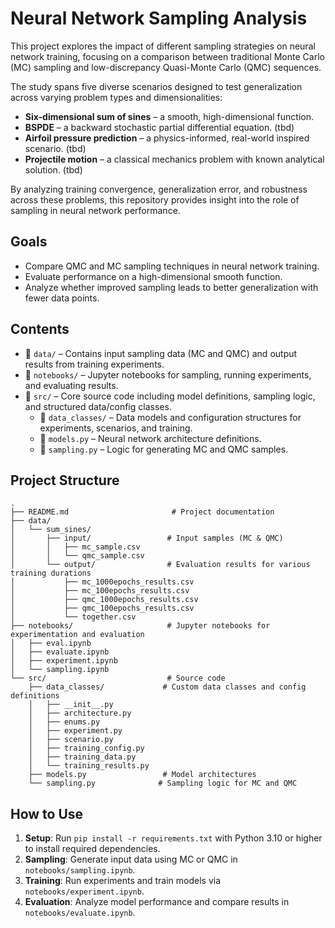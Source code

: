 # Neural Network Sampling Analysis

This project explores the impact of different sampling strategies on neural network training, focusing on a comparison between traditional Monte Carlo (MC) sampling and low-discrepancy Quasi-Monte Carlo (QMC) sequences.

The study spans five diverse scenarios designed to test generalization across varying problem types and dimensionalities:
- **Six-dimensional sum of sines** – a smooth, high-dimensional function.
- **BSPDE** – a backward stochastic partial differential equation. (tbd)
- **Airfoil pressure prediction** – a physics-informed, real-world inspired scenario. (tbd)
- **Projectile motion** – a classical mechanics problem with known analytical solution. (tbd)

By analyzing training convergence, generalization error, and robustness across these problems, this repository provides insight into the role of sampling in neural network performance.

## Goals
- Compare QMC and MC sampling techniques in neural network training.
- Evaluate performance on a high-dimensional smooth function.
- Analyze whether improved sampling leads to better generalization with fewer data points.

## Contents
- 📁 `data/` – Contains input sampling data (MC and QMC) and output results from training experiments.
- 📁 `notebooks/` – Jupyter notebooks for sampling, running experiments, and evaluating results.
- 📁 `src/` – Core source code including model definitions, sampling logic, and structured data/config classes.
  - 📁 `data_classes/` – Data models and configuration structures for experiments, scenarios, and training.
  - 📄 `models.py` – Neural network architecture definitions.
  - 📄 `sampling.py` – Logic for generating MC and QMC samples.

## Project Structure

```text
.
├── README.md                       # Project documentation
├── data/
│   └── sum_sines/
│       ├── input/                 # Input samples (MC & QMC)
│       │   ├── mc_sample.csv
│       │   └── qmc_sample.csv
│       └── output/                # Evaluation results for various training durations
│           ├── mc_1000epochs_results.csv
│           ├── mc_100epochs_results.csv
│           ├── qmc_1000epochs_results.csv
│           ├── qmc_100epochs_results.csv
│           └── together.csv
├── notebooks/                     # Jupyter notebooks for experimentation and evaluation
│   ├── eval.ipynb
│   ├── evaluate.ipynb
│   ├── experiment.ipynb
│   └── sampling.ipynb
└── src/                           # Source code
    ├── data_classes/             # Custom data classes and config definitions
    │   ├── __init__.py
    │   ├── architecture.py
    │   ├── enums.py
    │   ├── experiment.py
    │   ├── scenario.py
    │   ├── training_config.py
    │   ├── training_data.py
    │   └── training_results.py
    ├── models.py                 # Model architectures
    └── sampling.py              # Sampling logic for MC and QMC
```

## How to Use
1. **Setup**: Run `pip install -r requirements.txt` with Python 3.10 or higher to install required dependencies.
2. **Sampling**: Generate input data using MC or QMC in `notebooks/sampling.ipynb`.
3. **Training**: Run experiments and train models via `notebooks/experiment.ipynb`.
4. **Evaluation**: Analyze model performance and compare results in `notebooks/evaluate.ipynb`.
